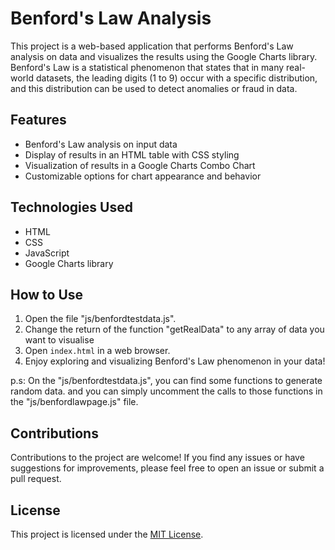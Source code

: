 # Benford's Law Analysis

This project is a web-based application that performs Benford's Law analysis on data and visualizes the results using the Google Charts library.
Benford's Law is a statistical phenomenon that states that in many real-world datasets, the leading digits (1 to 9) occur with a specific distribution, and this distribution can be used to detect anomalies or fraud in data.

## Features

- Benford's Law analysis on input data
- Display of results in an HTML table with CSS styling
- Visualization of results in a Google Charts Combo Chart
- Customizable options for chart appearance and behavior

## Technologies Used

- HTML
- CSS
- JavaScript
- Google Charts library

## How to Use

1. Open the file "js/benfordtestdata.js".
2. Change the return of the function "getRealData" to any array of data you want to visualise
3. Open `index.html` in a web browser.
4. Enjoy exploring and visualizing Benford's Law phenomenon in your data!

p.s: On the "js/benfordtestdata.js", you can find some functions to generate random data.
and you can simply uncomment the calls to those functions in the "js/benfordlawpage.js" file.

## Contributions

Contributions to the project are welcome! If you find any issues or have suggestions for improvements, please feel free to open an issue or submit a pull request.

## License

This project is licensed under the [MIT License](LICENSE).
